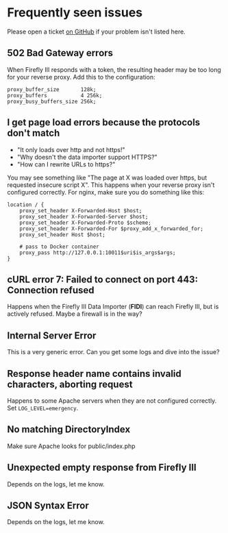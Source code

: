 # Frequently seen issues

Please open a ticket [on GitHub](https://github.com/firefly-iii/firefly-iii/) if your problem isn't listed here.

## 502 Bad Gateway errors

When Firefly III responds with a token, the resulting header may be too long for your reverse proxy. Add this to the configuration:

```
proxy_buffer_size       128k;
proxy_buffers           4 256k;
proxy_busy_buffers_size 256k;
```

## I get page load errors because the protocols don't match

* "It only loads over http and not https!"
* "Why doesn't the data importer support HTTPS?"
* "How can I rewrite URLs to https?"

You may see something like "The page at X was loaded over https, but requested insecure script X". This happens when your reverse proxy isn't configured correctly. For nginx, make sure you do something like this:

```
location / {
	proxy_set_header X-Forwarded-Host $host;
	proxy_set_header X-Forwarded-Server $host;
	proxy_set_header X-Forwarded-Proto $scheme;
	proxy_set_header X-Forwarded-For $proxy_add_x_forwarded_for;
	proxy_set_header Host $host;

	# pass to Docker container
	proxy_pass http://127.0.0.1:10011$uri$is_args$args;
}
```

## cURL error 7: Failed to connect on port 443: Connection refused

Happens when the Firefly III Data Importer (**FIDI**) can reach Firefly III, but is actively refused. Maybe a firewall is in the way?

## Internal Server Error

This is a very generic error. Can you get some logs and dive into the issue?

## Response header name contains invalid characters, aborting request

Happens to some Apache servers when they are not configured correctly. Set `LOG_LEVEL=emergency`.

## No matching DirectoryIndex

Make sure Apache looks for public/index.php

## Unexpected empty response from Firefly III

Depends on the logs, let me know.

## JSON Syntax Error

Depends on the logs, let me know.